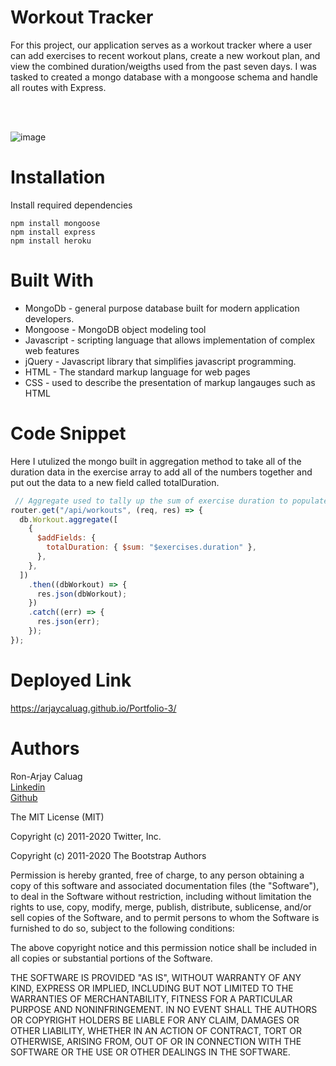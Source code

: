 # **Workout Tracker**

For this project, our application serves as a workout tracker where a user can add exercises to recent workout plans, create a new workout plan, and view the combined duration/weigths used from the past seven days. I was tasked to created a mongo database with a mongoose schema and handle all routes with Express.

<br><br>

![image](https://user-images.githubusercontent.com/52800632/108153314-c6085080-708f-11eb-802a-aca8bcba623f.png)


# **Installation**


Install required dependencies
```terminal
npm install mongoose
npm install express
npm install heroku
```

# **Built With**

<ul>
    <li> MongoDb - general purpose database built for modern application developers.
    <li> Mongoose - MongoDB object modeling tool
    <li> Javascript - scripting language that allows implementation of complex web features
    <li> jQuery - Javascript library that simplifies javascript programming.
    <li> HTML - The standard markup language for web pages 
    <li> CSS - used to describe the presentation of markup langauges such as HTML </li>
</ul>

# **Code Snippet**
Here I utulized the mongo built in aggregation method to take all of the duration data in the exercise array to add all of the numbers together and put out the data to a new field called totalDuration.
```js
 // Aggregate used to tally up the sum of exercise duration to populate totalDuration field
router.get("/api/workouts", (req, res) => {
  db.Workout.aggregate([
    {
      $addFields: {
        totalDuration: { $sum: "$exercises.duration" },
      },
    },
  ])
    .then((dbWorkout) => {
      res.json(dbWorkout);
    })
    .catch((err) => {
      res.json(err);
    });
});

```
# **Deployed Link**

https://arjaycaluag.github.io/Portfolio-3/
# **Authors**

Ron-Arjay Caluag<br>
[Linkedin](https://www.linkedin.com/in/ron-arjay-caluag-00b29b182/)<br>
[Github](https://github.com/ArjayCaluag)


The MIT License (MIT)

Copyright (c) 2011-2020 Twitter, Inc.

Copyright (c) 2011-2020 The Bootstrap Authors

Permission is hereby granted, free of charge, to any person obtaining a copy of this software and associated documentation files (the "Software"), to deal in the Software without restriction, including without limitation the rights to use, copy, modify, merge, publish, distribute, sublicense, and/or sell copies of the Software, and to permit persons to whom the Software is furnished to do so, subject to the following conditions:

The above copyright notice and this permission notice shall be included in all copies or substantial portions of the Software.

THE SOFTWARE IS PROVIDED "AS IS", WITHOUT WARRANTY OF ANY KIND, EXPRESS OR IMPLIED, INCLUDING BUT NOT LIMITED TO THE WARRANTIES OF MERCHANTABILITY, FITNESS FOR A PARTICULAR PURPOSE AND NONINFRINGEMENT. IN NO EVENT SHALL THE AUTHORS OR COPYRIGHT HOLDERS BE LIABLE FOR ANY CLAIM, DAMAGES OR OTHER LIABILITY, WHETHER IN AN ACTION OF CONTRACT, TORT OR OTHERWISE, ARISING FROM, OUT OF OR IN CONNECTION WITH THE SOFTWARE OR THE USE OR OTHER DEALINGS IN THE SOFTWARE.
